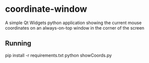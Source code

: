 # coordinate-window
A simple Qt Widgets python application showing the current mouse coordinates on an always-on-top window in the corner of the screen

## Running
pip install -r requirements.txt
python showCoords.py
